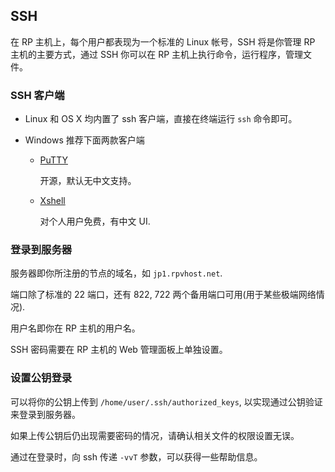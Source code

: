 ## SSH
在 RP 主机上，每个用户都表现为一个标准的 Linux 帐号，SSH 将是你管理 RP 主机的主要方式，通过 SSH 你可以在 RP 主机上执行命令，运行程序，管理文件。

### SSH 客户端

* Linux 和 OS X 均内置了 ssh 客户端，直接在终端运行 `ssh` 命令即可。
* Windows 推荐下面两款客户端

    * [PuTTY](http://www.chiark.greenend.org.uk/~sgtatham/putty/download.html)

        开源，默认无中文支持。

    * [Xshell](http://www.netsarang.com/download/down_xsh.html)

        对个人用户免费，有中文 UI.

### 登录到服务器

服务器即你所注册的节点的域名，如 `jp1.rpvhost.net`.

端口除了标准的 22 端口，还有 822, 722 两个备用端口可用(用于某些极端网络情况).

用户名即你在 RP 主机的用户名。

SSH 密码需要在 RP 主机的 Web 管理面板上单独设置。

### 设置公钥登录

可以将你的公钥上传到 `/home/user/.ssh/authorized_keys`, 以实现通过公钥验证来登录到服务器。

如果上传公钥后仍出现需要密码的情况，请确认相关文件的权限设置无误。

通过在登录时，向 ssh 传递 `-vvT` 参数，可以获得一些帮助信息。
